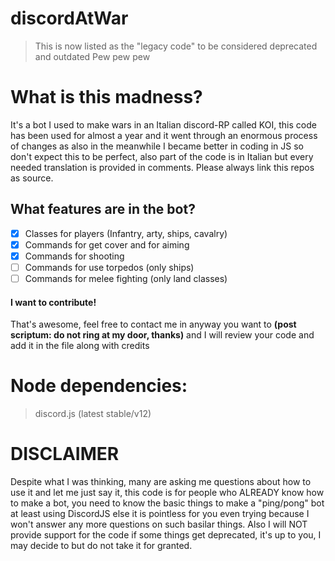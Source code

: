 # discordAtWar
> This is now listed as the "legacy code" to be considered deprecated and outdated
Pew pew pew


# What is this madness?
It's a bot I used to make wars in an Italian discord-RP called KOI, this code has been used for almost a year and it went through an enormous process of changes as also in the meanwhile I became better in coding in JS so don't expect this to be perfect, also part of the code is in Italian but every needed translation is provided in comments. Please always link this repos as source.

## What features are in the bot?
- [x] Classes for players (Infantry, arty, ships, cavalry)
- [x] Commands for get cover and for aiming
- [x] Commands for shooting
- [ ] Commands for use torpedos (only ships)
- [ ] Commands for melee fighting (only land classes)

#### I want to contribute! 
That's awesome, feel free to contact me in anyway you want to __(post scriptum: do not ring at my door, thanks)__  and I will review your code and add it in the file along with credits

# Node dependencies:
> discord.js (latest stable/v12)

# DISCLAIMER
Despite what I was thinking, many are asking me questions about how to use it and let me just say it, this code is for people who ALREADY know how to make a bot, you need to know the basic things to make a "ping/pong" bot at least using DiscordJS else it is pointless for you even trying because I won't answer any more questions on such basilar things.
Also I will NOT provide support for the code if some things get deprecated, it's up to you, I may decide to but do not take it for granted.
